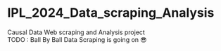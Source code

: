 # IPL_2024_Data_scraping_Analysis
Causal Data Web scraping and Analysis project <br>
TODO : Ball By Ball Data Scraping is going on 😎
